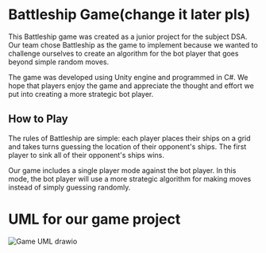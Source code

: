# Battleship Game(change it later pls)
This Battleship game was created as a junior project for the subject DSA. Our team chose Battleship as the game to implement because we wanted to challenge ourselves to create an algorithm for the bot player that goes beyond simple random moves.

The game was developed using Unity engine and programmed in C#. We hope that players enjoy the game and appreciate the thought and effort we put into creating a more strategic bot player.

## How to Play
The rules of Battleship are simple: each player places their ships on a grid and takes turns guessing the location of their opponent's ships. The first player to sink all of their opponent's ships wins.

Our game includes a single player mode against the bot player. In this mode, the bot player will use a more strategic algorithm for making moves instead of simply guessing randomly.

# UML for our game project
![Game UML drawio](https://user-images.githubusercontent.com/98845918/234217718-a57f5426-0fae-4f98-8c19-a974a1461560.png)
